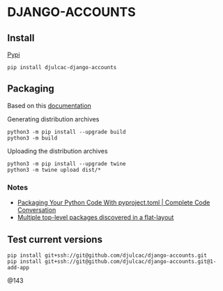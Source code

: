 # DJANGO-ACCOUNTS

## Install

[Pypi](https://pypi.org/project/djulcac-django-accounts/)

    pip install djulcac-django-accounts


## Packaging

Based on this [documentation](https://packaging.python.org/en/latest/tutorials/packaging-projects/)


Generating distribution archives

    python3 -m pip install --upgrade build
    python3 -m build

Uploading the distribution archives

    python3 -m pip install --upgrade twine
    python3 -m twine upload dist/*

### Notes

- [Packaging Your Python Code With pyproject.toml | Complete Code Conversation](https://www.youtube.com/watch?v=v6tALyc4C10)
- [Multiple top-level packages discovered in a flat-layout](https://stackoverflow.com/questions/72294299/multiple-top-level-packages-discovered-in-a-flat-layout)

## Test current versions

    pip install git+ssh://git@github.com/djulcac/django-accounts.git
    pip install git+ssh://git@github.com/djulcac/django-accounts.git@1-add-app


@143
